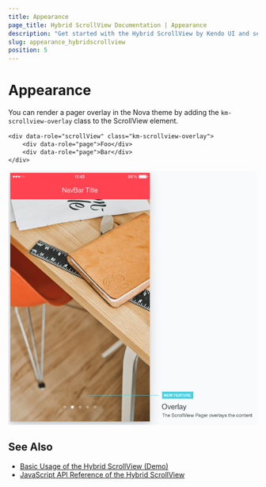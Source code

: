 ```yaml
---
title: Appearance
page_title: Hybrid ScrollView Documentation | Appearance
description: "Get started with the Hybrid ScrollView by Kendo UI and set its pager overlay in the Nova theme."
slug: appearance_hybridscrollview
position: 5
---
```


# Appearance

You can render a pager overlay in the Nova theme by adding the `km-scrollview-overlay` class to the ScrollView element.

    <div data-role="scrollView" class="km-scrollview-overlay">
        <div data-role="page">Foo</div>
        <div data-role="page">Bar</div>
    </div>

![Kendo UI for jQuery ScrollView Pager Overlay](pager-overlay.png)

## See Also

* [Basic Usage of the Hybrid ScrollView (Demo)](https://demos.telerik.com/kendo-ui/m/index#mobile-scrollview/mobile)
* [JavaScript API Reference of the Hybrid ScrollView](/api/javascript/mobile/ui/scrollview)
